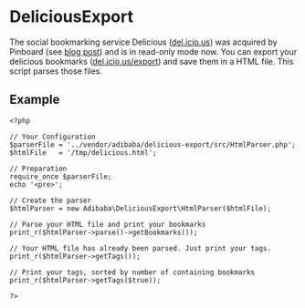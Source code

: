 # DeliciousExport

The social bookmarking service Delicious ([del.icio.us](https://del.icio.us/)) was acquired by Pinboard (see [blog post](https://blog.pinboard.in/2017/06/pinboard_acquires_delicious/)) and is in read-only mode now.
You can export your delicious bookmarks ([del.icio.us/export](https://del.icio.us/export)) and save them in a HTML file.
This script parses those files.

## Example

    <?php

    // Your Configuration
    $parserFile = '../vendor/adibaba/delicious-export/src/HtmlParser.php';
    $htmlFile   = '/tmp/delicious.html';
    
    // Preparation
    require_once $parserFile;
    echo '<pre>';
    
    // Create the parser
    $htmlParser = new Adibaba\DeliciousExport\HtmlParser($htmlFile);
    
    // Parse your HTML file and print your bookmarks
    print_r($htmlParser->parse()->getBookmarks());
    
    // Your HTML file has already been parsed. Just print your tags.
    print_r($htmlParser->getTags());
    
    // Print your tags, sorted by number of containing bookmarks
    print_r($htmlParser->getTags($true));
    
    ?>
